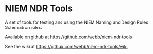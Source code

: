 NIEM NDR Tools
====

A set of tools for testing and using the NIEM Naming and Design Rules Schematron rules.

Available on github at https://github.com/webb/niem-ndr-tools

See the wiki at https://github.com/webb/niem-ndr-tools/wiki
